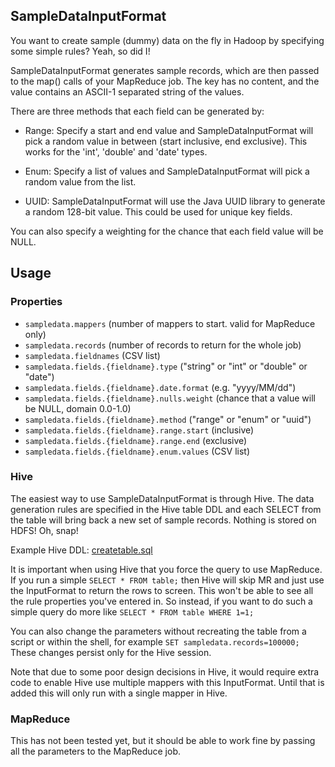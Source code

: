 ## SampleDataInputFormat

You want to create sample (dummy) data on the fly in Hadoop by specifying some simple rules? Yeah, so did I!

SampleDataInputFormat generates sample records, which are then passed to the map() calls of your MapReduce job. The key has no content, and the value contains an ASCII-1 separated string of the values.

There are three methods that each field can be generated by:

* Range: Specify a start and end value and SampleDataInputFormat will pick a random value in between (start inclusive, end exclusive). This works for the 'int', 'double' and 'date' types.

* Enum: Specify a list of values and SampleDataInputFormat will pick a random value from the list.

* UUID: SampleDataInputFormat will use the Java UUID library to generate a random 128-bit value. This could be used for unique key fields.

You can also specify a weighting for the chance that each field value will be NULL.

## Usage
### Properties
* ``sampledata.mappers`` (number of mappers to start. valid for MapReduce only)
* ``sampledata.records`` (number of records to return for the whole job)
* ``sampledata.fieldnames`` (CSV list)
* ``sampledata.fields.{fieldname}.type`` ("string" or "int" or "double" or "date")
* ``sampledata.fields.{fieldname}.date.format`` (e.g. "yyyy/MM/dd")
* ``sampledata.fields.{fieldname}.nulls.weight`` (chance that a value will be NULL, domain 0.0-1.0)
* ``sampledata.fields.{fieldname}.method`` ("range" or "enum" or "uuid")
* ``sampledata.fields.{fieldname}.range.start`` (inclusive)
* ``sampledata.fields.{fieldname}.range.end`` (exclusive)
* ``sampledata.fields.{fieldname}.enum.values`` (CSV list)

### Hive

The easiest way to use SampleDataInputFormat is through Hive. The data generation rules are specified in the Hive table DDL and each SELECT from the table will bring back a new set of sample records. Nothing is stored on HDFS! Oh, snap!

Example Hive DDL: [createtable.sql](https://github.com/jeremybeard/SampleDataInputFormat/blob/master/src/scripts/createtable.sql)

It is important when using Hive that you force the query to use MapReduce. If you run a simple ``SELECT * FROM table;`` then Hive will skip MR and just use the InputFormat to return the rows to screen. This won't be able to see all the rule properties you've entered in. So instead, if you want to do such a simple query do more like ``SELECT * FROM table WHERE 1=1;``

You can also change the parameters without recreating the table from a script or within the shell, for example ``SET sampledata.records=100000;`` These changes persist only for the Hive session.

Note that due to some poor design decisions in Hive, it would require extra code to enable Hive use multiple mappers with this InputFormat. Until that is added this will only run with a single mapper in Hive.

### MapReduce

This has not been tested yet, but it should be able to work fine by passing all the parameters to the MapReduce job.